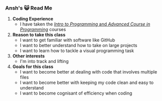 ### Ansh's 😺 Read Me

1. **Coding Experience**
   - I have taken the [*Intro to Programming* and *Advanced Course in Programming*](https://programming-23.mooc.fi/) courses
2. **Reason to take this class**
   - I want to get familiar with software like GitHub
   - I want to better understand how to take on large projects
   - I want to learn how to tackle a visual programming task
3. **Other interests**
   - I'm into track and lifting
4. **Goals for this class**
   - I want to become better at dealing with code that involves multiple files
   - I want to become better with keeping my code clean and easy to understand
   - I want to become cognisant of efficiency when coding
<!--
**Ansh-Kakadia/Ansh-Kakadia** is a ✨ _special_ ✨ repository because its `README.md` (this file) appears on your GitHub profile.

Here are some ideas to get you started:

- 🔭 I’m currently working on ...
- 🌱 I’m currently learning ...
- 👯 I’m looking to collaborate on ...
- 🤔 I’m looking for help with ...
- 💬 Ask me about ...
- 📫 How to reach me: ...
- 😄 Pronouns: ...
- ⚡ Fun fact: ...
-->
